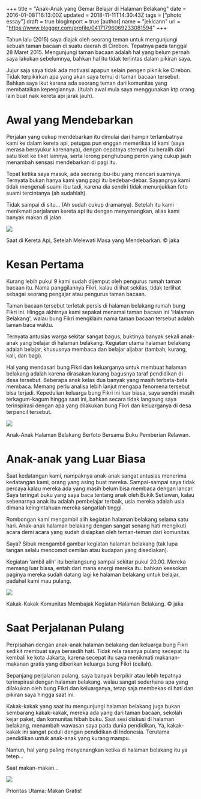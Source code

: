 +++
title = "Anak-Anak yang Gemar Belajar di Halaman Belakang"
date = 2016-01-08T16:13:00Z
updated = 2018-11-11T14:30:43Z
tags = ["photo essay"]
draft = true
blogimport = true 
[author]
	name = "jekicann"
	uri = "https://www.blogger.com/profile/04171796069233081594"
+++

Tahun lalu (2015) saya diajak oleh seorang teman untuk mengunjungi sebuah taman bacaan di suatu daerah di Cirebon. Tepatnya pada tanggal 28 Maret 2015. Mengunjungi taman bacaan adalah hal yang belum pernah saya lakukan sebelumnya, bahkan hal itu tidak terlintas dalam pikiran saya.  
  
Jujur saja saya tidak ada motivasi apapun selain pengen piknik ke Cirebon. Tidak terpikirkan apa yang akan saya temui di taman bacaan tersebut. Bahkan saya ikut karena ada seorang teman dari komunitas yang membatalkan kepergiannya. (Itulah awal mula saya menggunakan ktp orang lain buat naik kereta api jarak jauh).  

# Awal yang Mendebarkan

Perjalan yang cukup mendebarkan itu dimulai dari hampir terlambatnya kami ke dalam kereta api, petugas pun enggan memeriksa id kami (saya merasa bersyukur karenanya), dengan cepatnya stempel itu beralih dari satu tiket ke tiket lainnya, serta lorong penghubung peron yang cukup jauh menambah sensasi mendebarkan di pagi itu.  
  
Tepat ketika saya masuk, ada seorang ibu-ibu yang mencari suaminya. Ternyata bukan hanya kami yang pagi itu bedebar-debar. Sayangnya kami tidak mengenali suami ibu tadi, karena dia sendiri tidak menunjukkan foto suami tercintanya (ah sudahlah).  
  
Tidak sampai di situ... (Ah sudah cukup dramanya). Setelah itu kami menikmati perjalanan kereta api itu dengan menyenangkan, alias kami banyak makan di jalan.  
  

![](https://3.bp.blogspot.com/-_bddrMdpc7M/Vo95bj2YLAI/AAAAAAAANQM/1frcCIOkxPA/s1600/cir-01.JPG)

Saat di Kereta Api, Setelah Melewati Masa yang Mendebarkan. © jaka

# Kesan Pertama

Kurang lebih pukul 9 kami sudah dijemput oleh pengurus rumah taman bacaan itu. Nama panggilannya Fikri, kalau dilihat sekilas, tidak terlihat sebagai seorang pengajar atau pengurus taman bacaan.  
  
Taman bacaan tersebut terletak persis di halaman belakang rumah bung Fikri ini. Hingga akhirnya kami sepakat menamai taman bacaan ini 'Halaman Belakang', walau bung Fikri mengklaim nama taman bacaan tersebut adalah taman baca waktu.  
  
Ternyata antusias warga sekitar sangat bagus, buktinya banyak sekali anak-anak yang belajar di halaman belakang. Kegiatan utama halaman belakang adalah belajar, khususnya membaca dan belajar aljabar (tambah, kurang, kali, dan bagi).  
  
Hal yang mendasari bung Fikri dan keluarganya untuk membuat halaman belakang adalah karena dirasakan kurang bagusnya taraf pendidikan di desa tersebut. Beberapa anak kelas dua banyak yang masih terbata-bata membaca. Memang perlu analisa lebih lanjut mengapa fenomena tersebut bisa terjadi. Kepedulian keluarga bung Fikri ini luar biasa, saya sendiri masih terkagum-kagum hingga saat ini, bahkan secara tidak langsung saya terinspirasi dengan apa yang dilakukan bung Fikri dan keluarganya di desa terpencil tersebut.  
  

![](https://2.bp.blogspot.com/-XPaA0OeCdgQ/Vo95_096_UI/AAAAAAAANQU/4hS0Lcyqi-E/s1600/cir-02.JPG)

Anak-Anak Halaman Belakang Berfoto Bersama Buku Pemberian Relawan.

# Anak-anak yang Luar Biasa

Saat kedatangan kami, nampaknya anak-anak sangat antusias menerima kedatangan kami, orang yang asing buat mereka. Sampai-sampai saya tidak percaya kalau mereka ada yang masih belum bisa membaca dengan lancar. Saya teringat buku yang saya baca tentang anak oleh Bukik Setiawan, kalau sebenarnya anak itu adalah pembelajar terbaik, usia mereka adalah usia dimana keingintahuan mereka sangatlah tinggi.  
  
Rombongan kami mengambil alih kegiatan halaman belakang selama satu hari. Anak-anak halaman belakang dengan sangat senang hati mengikuti acara demi acara yang sudah disiapkan oleh teman-teman dari komunitas.  
  
Saya? Sibuk mengambil gambar kegiatan halaman belakang (tak lupa tangan selalu mencomot cemilan atau kudapan yang disediakan).  
  
Kegiatan 'ambil alih' itu berlangsung sampai sekitar pukul 20.00. Mereka memang luar biasa, entah dari mana energi mereka itu. bahkan keesokan paginya mereka sudah datang lagi ke halaman belakang untuk belajar, padahal kami mau pulang.  
  

![](https://3.bp.blogspot.com/-tQJeYSeJJIU/Vo96fjL7EmI/AAAAAAAANQc/YFuHLXW6dS4/s1600/cir-04.JPG)

Kakak-Kakak Komunitas Membajak Kegiatan Halaman Belakang. © jaka

# Saat Perjalanan Pulang

Perpisahan dengan anak-anak halaman belakang dan keluarga bung Fikri sedikit membuat saya bersedih hati. Tidak rela rasanya pulang secepat itu kembali ke kota Jakarta, karena secepat itu saya menikmati makanan-makanan gratis yang diberikan keluarga bung Fikri (ceilah).  
  
Sepanjang perjalanan pulang, saya banyak berpikir atau lebih tepatnya terinspirasi dengan halaman belakang. walau sangat sederhana apa yang dilakukan oleh bung Fikri dan keluarganya, tetap saja membekas di hati dan pikiran saya hingga saat ini.  
  
Kakak-kakak yang saat itu mengunjungi halaman belakang juga bukan sembarang kakak-kakak, mereka ada yang dari taman bacaan, sekolah kejar paket, dan komunitas hibah buku. Saat sesi diskusi di halaman belakang, menambah wawasan saya pada dunia pendidikan, Ya, kakak-kakak ini sangat peduli dengan pendidikan di Indonesia. Terutama pendidikan untuk anak-anak yang kurang mampu.  
  
Namun, hal yang paling menyenangkan ketika di halaman belakang itu ya tetep...  
  
Saat makan-makan...  
  

![](https://4.bp.blogspot.com/-eIS2CkZLo9c/Vo97y6ZW7QI/AAAAAAAANQo/JbEqyHaIXeE/s1600/cir-03.JPG)

Prioritas Utama: Makan Gratis!
